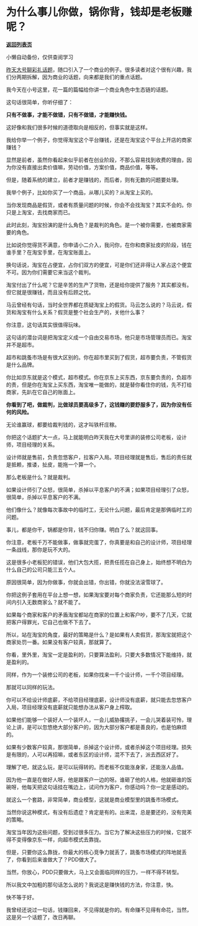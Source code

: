 # 为什么事儿你做，锅你背，钱却是老板赚呢？

[**返回列表页**](/gzh/记忆承载3)

小懒自动备份，仅供查阅学习

[昨天大号聊彩礼话题](http://mp.weixin.qq.com/s?__biz=MzU0MjYwNDU2Mw==&mid=2247501368&idx=1&sn=cba216f2f531ef914c788ec767a4f5b1&chksm=fb1aaa44cc6d2352b49cc374f3d7d5c34b4ef88c877a68be93396b0a15d6b035150e621141c1&scene=21#wechat_redirect)，随口引入了一个商业的例子。很多读者对这个很有兴趣，我们分两期拆解，因为商业的话题，向来都是我们的重点话题。  

  

我今天在小号这里，花一篇的篇幅给你讲一个商业角色中生态链的话题。  

  

这句话很简单，你听仔细了：  

  

 **只有不做事，才能不做错，只有不做错，才能赚快钱。**

  

这好像和我们很多时候的道德取向是相反的，但事实就是这样。  

  

我给你举一个例子，你觉得淘宝这个平台赚钱，还是在淘宝这个平台上开店的商家赚钱？

  

显然是前者，虽然你看起来似乎前者在创业阶段，不那么容易找到收费的理由，因为你没有直接出卖价值嘛，劳动价值，方案价值，商品价值，等等。

  

但是，随着系统的建立，前者才是赚钱的，而后者，则有无数的问题要处理。  

  

我举个例子，比如你买了一个商品，从哪儿买的？从淘宝上买的。

  

当你发现商品是假货，或者有质量问题的时候，你会不会找淘宝？其实不会的。你只是上淘宝，去找商家而已。  

  

此时此刻，淘宝扮演的是什么角色？是裁判的角色。是一个被你需要，也被商家需要的角色。

  

比如说你觉得货不满意，你申请小二介入，我问你，在你和商家扯皮的阶段，钱在谁手里？在淘宝手里，在淘宝账面上。  

  

换句话说，淘宝在占便宜，占你们双方的便宜，可是你们还非得让人家占这个便宜不可。因为你们需要它来当这个裁判。  

  

淘宝付出了什么呢？它是辛苦的生产了货物，还是给你提供了服务？其实都没有。但它就是很赚钱，而且没有后顾之忧。  

  

马云曾经有句话，当时全世界都在质疑淘宝上的假货。马云怎么说的？马云说，假货和淘宝有什么关系？假货是整个社会生产的，关他什么事？  

  

你注意，这句话其实很值得玩味。

  

这句话的潜台词是把淘宝定义成一个自由交易市场，他只是市场管理员而已。淘宝并不是超市。

  

超市和跳蚤市场是有很大区别的。你在超市里买到了假货，超市要负责，不管假货是什么品牌。

  

你比如京东就是这个模式，超市模式。你在京东上买东西，京东要负责的，负超市的责，但是你在淘宝上买东西，淘宝唯一能做的，就是替你看住你的钱，先不打给商家，先趴在它自己的账面上。

  

 **你看到了吧，做裁判，比做球员要高级多了，这钱赚的要舒服多了，因为你没有任何的风险。**  

  

无论谁赢球，都要给裁判钱的，这才叫铁杆庄稼。  

  

你把这个话题扩大一点，马上就能明白昨天我在大号里讲的装修公司老板，设计师，项目经理的关系。  

  

设计师就是售前，负责忽悠客户，拉客户入局。项目经理就是售后，售后的责任就是抵赖，推诿，扯皮，能拖一个算一个。  

  

那么老板是什么？就是裁判。

  

如果设计师引了众怒，很简单，杀掉以平息客户的不满；如果项目经理引了众怒，很简单，杀掉以平息客户的不满。  

  

他们像什么？就像每次事故中的临时工，无论什么问题，最后肯定是那俩临时工的问题。  

  

事儿，都是你干，锅都是你背，钱不归你赚。明白了么？就这回事。  

  

你注意，老板千万不能做事，做事就完蛋了，你真要是和自己的设计师，项目经理一条战线，那你是玩不大的。

  

这是很多小老板犯的错误，他们大包大揽，把责任揽在自己身上，始终想不明白为什么自己的公司只能三五个人。

  

原因很简单，因为你做事，你就会出错，你出错，你就没法滚雪球了。

  

你把这例子套用在平台上想一想，如果淘宝要对每个商家负责，它还能那么短的时间内引入无数商家么？就不能了。

  

如果每个商家和客户的矛盾淘宝都站在商家的位置上和客户吵，要不了几天，它就把客户得罪光，它自己也做不下去了。

  

所以，站在淘宝的角度，最好的策略是什么？是如果有人卖假货，那淘宝就把这个商家处罚一番。如果没有客户较真，那就算了。

  

你看，里外里，淘宝一定是盈利的，只要算法盈利，只要大多数情况下能维持，就是盈利的。

  

同样，作为一个装修公司的老板，如果你找来一千个设计师，一千个项目经理。

  

那就可以同样的玩法。

  

你可以不给设计师底薪，不给项目经理底薪，设计师没有底薪，就只能去忽悠客户入局，项目经理没有底薪就只能想办法从客户身上榨取。

  

如果他们能够一个装好人一个装坏人，一会儿威胁撂挑子，一会儿哭着装可怜，理论上讲，是可以忽悠绝大部分客户的，因为大部分客户都是善良的，也是怕麻烦的。

  

如果有少数客户较真，那很简单，杀掉这个设计师，或者杀掉这个项目经理。损失是有限的，人可以再招嘛，或者东区的设计师，混不下去了，派去西区好了。  

  

理解了吧，就这么玩，是可以玩得转的。而老板不仅能涨身家，还能涨人品值。

  

因为他一直是在做好人呀，他是跟客户一边的呀。谁砸了他的人格，他就砸谁的饭碗呀，他每天把这句话挂在嘴边上，试问作为客户，你感动吗？你一定是感动的。  

  

就这么一个套路，非常简单，商业模型，这就是商业模型里的跳蚤市场模式。  

  

当然你说这种模式，有没有后遗症？肯定是有的。出来混，总是要还的，没有完美的策略。

  

淘宝当年因为这些问题，受到过很多压力。当它为了解决这些压力的时候，它就不得不变得像京东一样，向超市模式去靠拢。  

  

但是，只要你这么靠拢，你最大的核心竞争力就丢了，跳蚤市场模式的阵地就丢了，你看到后来谁做大了？PDD做大了。

  

当然，你放心，PDD只要做大，马上又会面临同样的压力，一样不得不转型。

  

所以我文中加粗的那句话怎么说的？我说这是赚快钱的方法，你注意，快。  

  

快不等于好。

  

我曾经还说过一句话，钱赚回来，不见得就是你的。有命赚不见得有命花，当然，这是另一个话题了，改日再聊。

